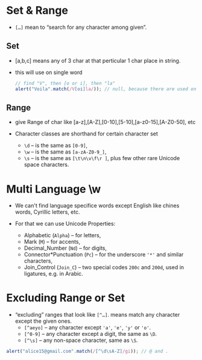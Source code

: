 # Set & Range

- `[…]` mean to “search for any character among given”.

## Set

- [a,b,c] means any of 3 char at that perticular 1 char place in string.
- this will use on single word

  ```js
  // find "V", then [o or i], then "la"
  alert("Voila".match(/V[oi]la/)); // null, because there are used on 2 chars(o,i).
  ```

## Range

- give Range of char like [a-z],[A-Z],[0-10],[5-10],[a-z0-15],[A-Z0-50], etc

- Character classes are shorthand for certain character set

  - `\d` – is the same as `[0-9]`,
  - `\w` – is the same as `[a-zA-Z0-9_]`,
  - `\s` – is the same as `[\t\n\v\f\r ]`, plus few other rare Unicode space characters.

# Multi Language \w

- We can't find language specifice words except English like chines words, Cyrillic letters, etc.
- For that we can use Unicode Properties:

  - Alphabetic (`Alpha`) – for letters,
  - Mark (`M`) – for accents,
  - Decimal_Number (`Nd`) – for digits,
  - Connector*Punctuation (`Pc`) – for the underscore `'*'` and similar characters,
  - Join_Control (`Join_C`) – two special codes `200c` and `200d`, used in ligatures, e.g. in Arabic.

# Excluding Range or Set

- “excluding” ranges that look like `[^…]`. means match any character except the given ones.
  - `[^aeyo]` – any character except `'a'`, `'e'`, `'y'` or `'o'`.
  - `[^0-9]` – any character except a digit, the same as `\D`.
  - `[^\s]` – any non-space character, same as `\S`.

```js
alert("alice15@gmail.com".match(/[^\d\sA-Z]/gi)); // @ and .
```
